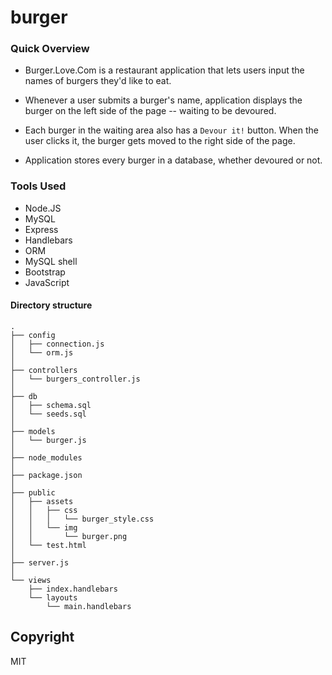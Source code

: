 # burger

### Quick Overview

* Burger.Love.Com is a restaurant application that lets users input the names of burgers they'd like to eat.

* Whenever a user submits a burger's name, application displays the burger on the left side of the page -- waiting to be devoured.

* Each burger in the waiting area also has a `Devour it!` button. When the user clicks it, the burger gets moved to the right side of the page.

* Application stores every burger in a database, whether devoured or not.

### Tools Used

 -  Node.JS
 -  MySQL
 -  Express
 -  Handlebars
 -  ORM
 -  MySQL shell
 -  Bootstrap
 -  JavaScript  

#### Directory structure

```
.
├── config
│   ├── connection.js
│   └── orm.js
│ 
├── controllers
│   └── burgers_controller.js
│
├── db
│   ├── schema.sql
│   └── seeds.sql
│
├── models
│   └── burger.js
│ 
├── node_modules
│ 
├── package.json
│
├── public
│   ├── assets
│   │   ├── css
│   │   │   └── burger_style.css
│   │   └── img
│   │       └── burger.png
│   └── test.html
│
├── server.js
│
└── views
    ├── index.handlebars
    └── layouts
        └── main.handlebars
```



## Copyright

MIT
